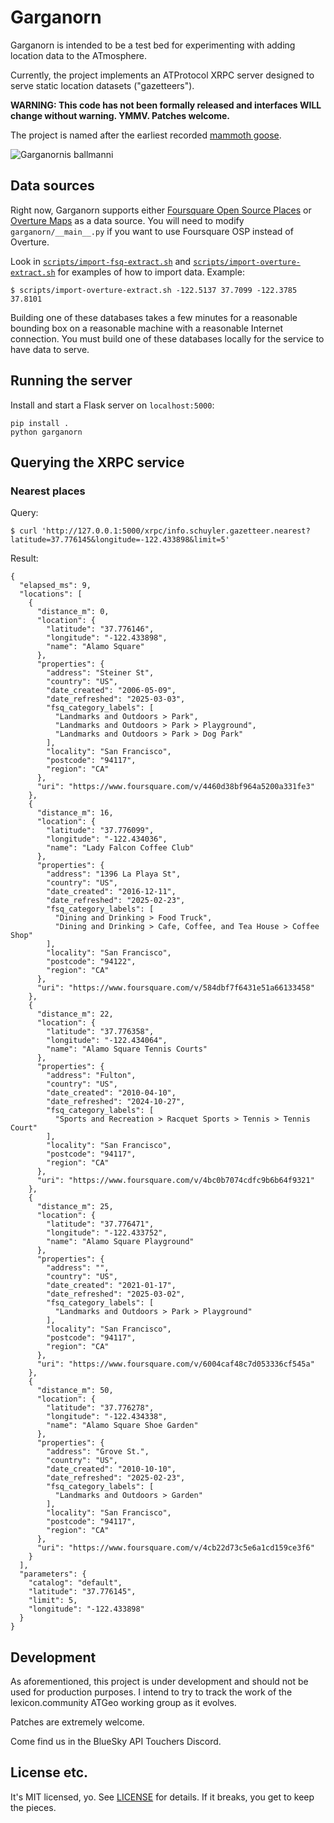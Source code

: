 # Garganorn

Garganorn is intended to be a test bed for experimenting with adding location data to the ATmosphere.

Currently, the project implements an ATProtocol XRPC server designed to serve static location datasets ("gazetteers"). 

**WARNING: This code has not been formally released and interfaces WILL change without warning. YMMV. Patches welcome.**

The project is named after the earliest recorded [mammoth goose](https://en.wikipedia.org/wiki/Garganornis).

![Garganornis ballmanni](https://upload.wikimedia.org/wikipedia/commons/thumb/c/c5/Garganornis_ballmanni_%28reconstruction_by_Stefano_Maugeri%29.jpg/374px-Garganornis_ballmanni_%28reconstruction_by_Stefano_Maugeri%29.jpg)

## Data sources

Right now, Garganorn supports either [Foursquare Open Source Places](https://docs.foursquare.com/data-products/docs/fsq-places-open-source) or [Overture Maps](https://overturemaps.org/) as a data source. You will need to modify `garganorn/__main__.py` if you want to use Foursquare OSP instead of Overture.

Look in [`scripts/import-fsq-extract.sh`](scripts/import-fsq-extract.sh) and [`scripts/import-overture-extract.sh`](scripts/import-overture-extract.sh) for examples of how to import data. Example:

```
$ scripts/import-overture-extract.sh -122.5137 37.7099 -122.3785 37.8101
```

Building one of these databases takes a few minutes for a reasonable bounding box on a reasonable machine with a reasonable Internet connection. You must build one of these databases locally for the service to have data to serve.

## Running the server

Install and start a Flask server on `localhost:5000`:

```
pip install .
python garganorn 
```

## Querying the XRPC service

### Nearest places

Query:
```
$ curl 'http://127.0.0.1:5000/xrpc/info.schuyler.gazetteer.nearest?latitude=37.776145&longitude=-122.433898&limit=5'
```

Result:
```
{
  "elapsed_ms": 9,
  "locations": [
    {
      "distance_m": 0,
      "location": {
        "latitude": "37.776146",
        "longitude": "-122.433898",
        "name": "Alamo Square"
      },
      "properties": {
        "address": "Steiner St",
        "country": "US",
        "date_created": "2006-05-09",
        "date_refreshed": "2025-03-03",
        "fsq_category_labels": [
          "Landmarks and Outdoors > Park",
          "Landmarks and Outdoors > Park > Playground",
          "Landmarks and Outdoors > Park > Dog Park"
        ],
        "locality": "San Francisco",
        "postcode": "94117",
        "region": "CA"
      },
      "uri": "https://www.foursquare.com/v/4460d38bf964a5200a331fe3"
    },
    {
      "distance_m": 16,
      "location": {
        "latitude": "37.776099",
        "longitude": "-122.434036",
        "name": "Lady Falcon Coffee Club"
      },
      "properties": {
        "address": "1396 La Playa St",
        "country": "US",
        "date_created": "2016-12-11",
        "date_refreshed": "2025-02-23",
        "fsq_category_labels": [
          "Dining and Drinking > Food Truck",
          "Dining and Drinking > Cafe, Coffee, and Tea House > Coffee Shop"
        ],
        "locality": "San Francisco",
        "postcode": "94122",
        "region": "CA"
      },
      "uri": "https://www.foursquare.com/v/584dbf7f6431e51a66133458"
    },
    {
      "distance_m": 22,
      "location": {
        "latitude": "37.776358",
        "longitude": "-122.434064",
        "name": "Alamo Square Tennis Courts"
      },
      "properties": {
        "address": "Fulton",
        "country": "US",
        "date_created": "2010-04-10",
        "date_refreshed": "2024-10-27",
        "fsq_category_labels": [
          "Sports and Recreation > Racquet Sports > Tennis > Tennis Court"
        ],
        "locality": "San Francisco",
        "postcode": "94117",
        "region": "CA"
      },
      "uri": "https://www.foursquare.com/v/4bc0b7074cdfc9b6b64f9321"
    },
    {
      "distance_m": 25,
      "location": {
        "latitude": "37.776471",
        "longitude": "-122.433752",
        "name": "Alamo Square Playground"
      },
      "properties": {
        "address": "",
        "country": "US",
        "date_created": "2021-01-17",
        "date_refreshed": "2025-03-02",
        "fsq_category_labels": [
          "Landmarks and Outdoors > Park > Playground"
        ],
        "locality": "San Francisco",
        "postcode": "94117",
        "region": "CA"
      },
      "uri": "https://www.foursquare.com/v/6004caf48c7d053336cf545a"
    },
    {
      "distance_m": 50,
      "location": {
        "latitude": "37.776278",
        "longitude": "-122.434338",
        "name": "Alamo Square Shoe Garden"
      },
      "properties": {
        "address": "Grove St.",
        "country": "US",
        "date_created": "2010-10-10",
        "date_refreshed": "2025-02-23",
        "fsq_category_labels": [
          "Landmarks and Outdoors > Garden"
        ],
        "locality": "San Francisco",
        "postcode": "94117",
        "region": "CA"
      },
      "uri": "https://www.foursquare.com/v/4cb22d73c5e6a1cd159ce3f6"
    }
  ],
  "parameters": {
    "catalog": "default",
    "latitude": "37.776145",
    "limit": 5,
    "longitude": "-122.433898"
  }
}
```

## Development

As aforementioned, this project is under development and should not be used for production purposes. I intend to try to track the work of the lexicon.community ATGeo working group as it evolves.

Patches are extremely welcome.

Come find us in the BlueSky API Touchers Discord.

## License etc.

It's MIT licensed, yo. See [LICENSE](LICENSE) for details. If it breaks, you get to keep the pieces.
